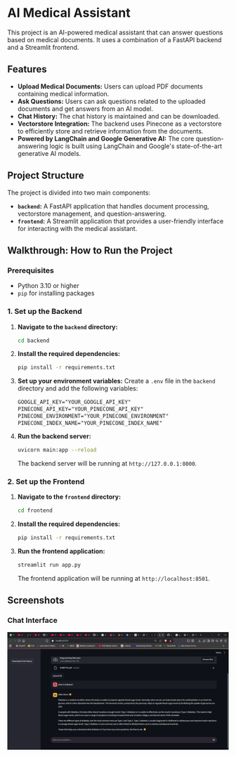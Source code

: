 # AI Medical Assistant

This project is an AI-powered medical assistant that can answer questions based on medical documents. It uses a combination of a FastAPI backend and a Streamlit frontend.

## Features

- **Upload Medical Documents:** Users can upload PDF documents containing medical information.
- **Ask Questions:** Users can ask questions related to the uploaded documents and get answers from an AI model.
- **Chat History:** The chat history is maintained and can be downloaded.
- **Vectorstore Integration:** The backend uses Pinecone as a vectorstore to efficiently store and retrieve information from the documents.
- **Powered by LangChain and Google Generative AI:** The core question-answering logic is built using LangChain and Google's state-of-the-art generative AI models.

## Project Structure

The project is divided into two main components:

- **`backend`:** A FastAPI application that handles document processing, vectorstore management, and question-answering.
- **`frontend`:** A Streamlit application that provides a user-friendly interface for interacting with the medical assistant.

## Walkthrough: How to Run the Project

### Prerequisites

- Python 3.10 or higher
- `pip` for installing packages

### 1. Set up the Backend

1.  **Navigate to the `backend` directory:**
    ```bash
    cd backend
    ```

2.  **Install the required dependencies:**
    ```bash
    pip install -r requirements.txt
    ```

3.  **Set up your environment variables:**
    Create a `.env` file in the `backend` directory and add the following variables:
    ```
    GOOGLE_API_KEY="YOUR_GOOGLE_API_KEY"
    PINECONE_API_KEY="YOUR_PINECONE_API_KEY"
    PINECONE_ENVIRONMENT="YOUR_PINECONE_ENVIRONMENT"
    PINECONE_INDEX_NAME="YOUR_PINECONE_INDEX_NAME"
    ```

4.  **Run the backend server:**
    ```bash
    uvicorn main:app --reload
    ```
    The backend server will be running at `http://127.0.0.1:8000`.

### 2. Set up the Frontend

1.  **Navigate to the `frontend` directory:**
    ```bash
    cd frontend
    ```

2.  **Install the required dependencies:**
    ```bash
    pip install -r requirements.txt
    ```

3.  **Run the frontend application:**
    ```bash
    streamlit run app.py
    ```
    The frontend application will be running at `http://localhost:8501`.

## Screenshots

### Chat Interface
![Chat Interface](chat_interface.png)

